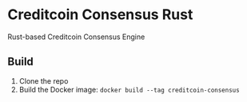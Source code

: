 # Creditcoin Consensus Rust
Rust-based Creditcoin Consensus Engine

## Build
1. Clone the repo
2. Build the Docker image: `docker build --tag creditcoin-consensus`

